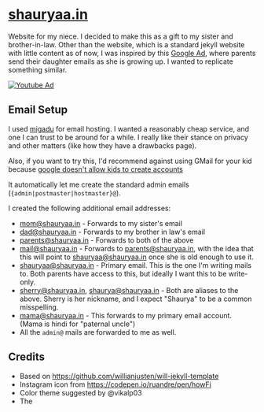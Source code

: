 # [shauryaa.in](https://shauryaa.in)

Website for my niece. I decided to make this as a gift
to my sister and brother-in-law. Other than the website,
which is a standard jekyll website with little content
as of now, I was inspired by this [Google Ad][ad],
where parents send their daughter emails as she is
growing up. I wanted to replicate something similar.

[![Youtube Ad](https://shauryaa.in/assets/img/youtube-ad.jpg)][ad]

## Email Setup

I used [migadu][migadu] for email hosting. I
wanted a reasonably cheap service, and one I can
trust to be around for a while. I really like
their stance on privacy and other matters (like
how they have a drawbacks page).

Also, if you want to try this, I'd recommend
against using GMail for your kid because
[google doesn't allow kids to create accounts][tc]

It automatically let me create the standard
admin emails (`{admin|postmaster|hostmaster}@`).

I created the following additional email
addresses:

- <mom@shauryaa.in> - Forwards to my sister's email
- <dad@shauryaa.in> - Forwards to my brother in law's email
- <parents@shauryaa.in> - Forwards to both of the above
- <mail@shauryaa.in> - Forwards to <parents@shauryaa.in>, with the idea that this will point to <shauryaa@shauryaa.in> once she is old enough to use it.
- <shauryaa@shauryaa.in> - Primary email. This is the one I'm writing mails to. Both parents have access to this, but ideally I want this to be write-only.
- <sherry@shauryaa.in>, <shaurya@shauryaa.in> - Both are aliases to the above. Sherry is her nickname, and I expect "Shaurya" to be a common misspelling.
- <mama@shauryaa.in> - This forwards to my primary email account. (Mama is hindi for "paternal uncle")
- All the `admin@` mails are forwarded to me as well.

## Credits

- Based on https://github.com/willianjusten/will-jekyll-template
- Instagram icon from https://codepen.io/ruandre/pen/howFi
- Color theme suggested by @vikalp03
- The 

[ad]: https://www.youtube.com/watch?v=R4vkVHijdQk
[migadu]: https://www.migadu.com/en/index.html
[tc]: https://techcrunch.com/2011/05/09/attention-dear-sophie-inspired-parents-you-cant-actually-create-a-google-account-for-your-kid/